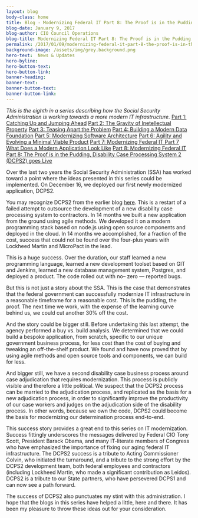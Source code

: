 ```yaml
---
layout: blog
body-class: home
title: Blog - Modernizing Federal IT Part 8: The Proof is in the Pudding, Disability Case Processing System 2 (DCPS2) goes Live
blog-date: January 9, 2017
blog-author: CIO Council Operations
blog-title: Modernizing Federal IT Part 8: The Proof is in the Pudding, Disability Case Processing System 2 (DCPS2) goes Live
permalink: /2017/01/09/modernizing-federal-it-part-8-the-proof-is-in-the-pudding-disability-case-processing-system-2-dcps2-goes-live/
background-image: /assets/img/grey.background.png
hero-text:  News & Updates
hero-byline:
hero-button-text: 
hero-button-link: 
banner-heading: 
banner-text: 
banner-button-text: 
banner-button-link: 
---
```

<I>This is the eighth in a series describing how the Social Security Administration is working towards a more
modern IT infrastructure. </I>
<A HREF="https://www.cio.gov/2015/12/10/modernizing-federal-it-part-1-catching-up-and-jumping-ahead/">Part 1: Catching Up and Jumping Ahead</A>
<A HREF="https://www.cio.gov/2016/01/19/modernizing-federal-it-part-2-the-gravity-of-ip/">Part 2: The Gravity of Inetellectual Property</A>
<A HREF="https://www.cio.gov/2016/03/07/modernizing-federal-it-part-3-teasing-apart-the-problem/">Part 3: Teasing Apart the Problem</A>
<A HREF="https://www.cio.gov/2016/03/21/modernizing-federal-it-part-4-building-a-modern-data-foundation/">Part 4: Building a Modern Data Foundation</A>
<A HREF="https://www.cio.gov/2016/05/23/modernizing-federal-it-part-5-modernizing-software-architecture/">Part 5: Modernizing Software Architecture</A>
<A HREF="https://www.cio.gov/2016/11/07/modernizing-federal-it-part-6-agility-and-evolving-a-minimal-viable-product/">Part 6: Agility and Evolving a Minimal Viable Product</A>
<A HREF="https://www.cio.gov/2016/11/22/modernizing-federal-it-part-7-what-does-a-modern-application-look-like/">Part 7: Modernizing Federal IT Part 7 What Does a Modern Application Look Like</A>
<A HREF="https://www.cio.gov/2017/01/09/modernizing-federal-it-part-8-the-proof-is-in-the-pudding-disability-case-processing-system-2-dcps2-goes-live/">Part 8: Modernizing Federal IT Part 8: The Proof is in the Pudding, Disability Case Processing System 2 (DCPS2) goes Live</A>


Over the last two years the Social Security Administration (SSA) has worked toward a point where the ideas presented in this series could be implemented. On December 16, we deployed our first newly modernized application, DCPS2.

You may recognize DCPS2 from the earlier blog <A HREF="https://cio.gov/modernizing-federal-it-part-6-agility-and-evolving-a-minimal-viable-product/">here</A>. This is a restart of a failed attempt to outsource the development of a new disability case processing system to contractors. In 14 months we built a new application from the ground using agile methods. We developed it on a modern programming stack based on node.js using open source components and deployed in the cloud. In 14 months we accomplished, for a fraction of the cost, success that could not be found over the four-plus years with Lockheed Martin and MicroPact in the lead.

This is a huge success. Over the duration, our staff learned a new programming language, learned a new development toolset based on GIT and Jenkins, learned a new database management system, Postgres, and deployed a product. The code rolled out with no– zero — reported bugs.

But this is not just a story about the SSA. This is the case that demonstrates that the federal government can successfully modernize IT infrastructure in a reasonable timeframe for a reasonable cost. This is the pudding, the proof. The next time we work, with the expense of the learning curve behind us, we could cut another 30% off the cost.

And the story could be bigger still. Before undertaking this last attempt, the agency performed a buy vs. build analysis. We determined that we could build a bespoke application, from scratch, specific to our unique government business process, for less cost than the cost of buying and tweaking an off-the-shelf product. We found and have now proved that by using agile methods and open source tools and components, we can build for less.

And bigger still, we have a second disability case business process around case adjudication that requires modernization. This process is publicly visible and therefore a little political. We suspect that the DCPS2 process can be married to the adjudication process, and replicated as the basis for a new adjudication process, in order to significantly improve the productivity of our case workers and judges on the adjudication side of the disability process. In other words, because we own the code, DCPS2 could become the basis for modernizing our determination process end-to-end.

This success story provides a great end to this series on IT modernization. Success fittingly underscores the messages delivered by Federal CIO Tony Scott, President Barack Obama, and many IT-literate members of Congress who have emphasized the importance of fixing our aging federal IT infrastructure. The DCPS2 success is a tribute to Acting Commissioner Colvin, who initiated the turnaround, and a tribute to the strong effort by the DCPS2 development team, both federal employees and contractors (including Lockheed Martin, who made a significant contribution as Leidos). DCPS2 is a tribute to our State partners, who have persevered DCPS1 and can now see a path forward.

The success of DCPS2 also punctuates my stint with this administration. I hope that the blogs in this series have helped a little, here and there. It has been my pleasure to throw these ideas out for your consideration.
